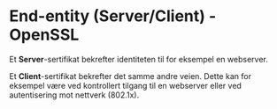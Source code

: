# End-entity (Server/Client) - OpenSSL

Et **Server**-sertifikat bekrefter identiteten til for eksempel en webserver.

Et **Client**-sertifikat bekrefter det samme andre veien. Dette kan for eksempel være ved kontrollert tilgang til en webserver eller ved autentisering mot nettverk (802.1x).